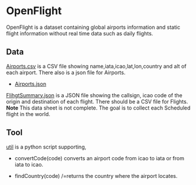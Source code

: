 # OpenFlight
 OpenFlight is a dataset containing global airports information and
  static flight information without real time data such as daily flights.

## Data
  
[Airports.csv](./airports.csv) is a CSV file showing name,iata,icao,lat,lon,country and alt 
of each airport. There also is a json file for Airports.
- [Airports.json](./airports.json)

[FlihgtSummary.json](FlightSummary.json) is a JSON file showing the callsign, icao code of the origin 
and destination of each flight. There should be a CSV file for Flights. **Note** This data sheet
 is not complete. The goal is to collect each Scheduled flight in the world.

## Tool

[util](./util.py) is a python script supporting,
- convertCode(code) converts  an airport code from icao to iata or from iata to icao.

- findCountry(code) /=returns the country where the airport locates.

